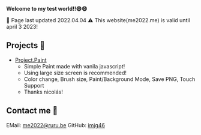 __Welcome to my test world!!😄😄__

🌟 Page last updated 2022.04.04
⚠️ This website(me2022.me) is valid until april 3 2023!

## Projects 📒
* [Project.Paint](http://imjg46.github.io/paint)
     - Simple Paint made with vanila javascript!
     - Using large size screen is recommended!
     - Color change, Brush size, Paint/Background Mode, Save PNG, Touch Support
     - Thanks nicolás!

## Contact me 💌
EMail: <me2022@ruru.be>
GitHub: [imjg46](https://github.com/imjg46)
